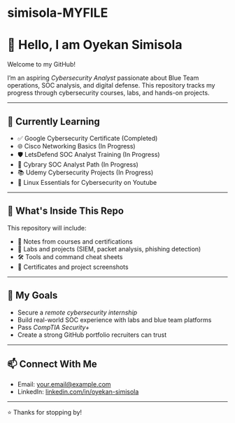 # simisola-MYFILE
# 👋 Hello, I am Oyekan Simisola

Welcome to my GitHub!

I’m an aspiring *Cybersecurity Analyst* passionate about Blue Team operations, SOC analysis, and digital defense. This repository tracks my progress through cybersecurity courses, labs, and hands-on projects.

---

## 🧠 Currently Learning
- ✅ Google Cybersecurity Certificate (Completed)
- 🌐 Cisco Networking Basics (In Progress)
- 🛡 LetsDefend SOC Analyst Training (In Progress)
- 📘 Cybrary SOC Analyst Path (In Progress)
- 📚 Udemy Cybersecurity Projects (In Progress)
- 🐧 Linux Essentials for Cybersecurity on Youtube

---

## 🔧 What's Inside This Repo
This repository will include:
- 📁 Notes from courses and certifications
- 🧪 Labs and projects (SIEM, packet analysis, phishing detection)
- 🛠 Tools and command cheat sheets
- 🏅 Certificates and project screenshots

---

## 🎯 My Goals
- Secure a *remote cybersecurity internship*
- Build real-world SOC experience with labs and blue team platforms
- Pass *CompTIA Security+*
- Create a strong GitHub portfolio recruiters can trust

---

## 📫 Connect With Me
- Email: your.email@example.com
- LinkedIn: [linkedin.com/in/oyekan-simisola](https://www.linkedin.com/in/oyekan-simisola)

---

⭐ Thanks for stopping by!
